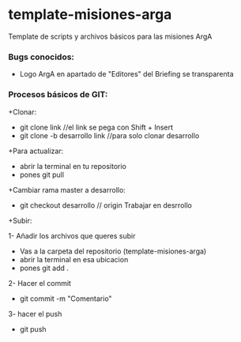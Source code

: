 # template-misiones-arga
Template de scripts y archivos básicos para las misiones ArgA

### Bugs conocidos:

- Logo ArgA en apartado de "Editores" del Briefing se transparenta


### Procesos básicos de GIT:

+Clonar:
- git clone link   //el link se pega con Shift + Insert
- git clone -b desarrollo link   //para solo clonar desarrollo


+Para actualizar:
- abrir la terminal en tu repositorio
- pones git pull


+Cambiar rama master a desarrollo:
- git checkout desarrollo // origin
Trabajar en desrrollo


+Subir:

1- Añadir los archivos que queres subir
- Vas a la carpeta del repositorio (template-misiones-arga)
- abrir la terminal en esa ubicacion
- pones git add .

2- Hacer el commit
- git commit -m "Comentario" 

3- hacer el push
- git push


